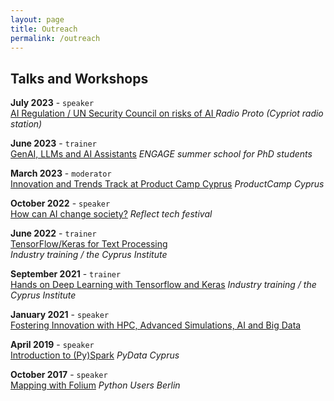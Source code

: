 ```yaml
---
layout: page
title: Outreach
permalink: /outreach
---
```



## Talks and Workshops

__July 2023__ - `speaker`   
[AI Regulation / UN Security Council on risks of AI ]()
_Radio Proto (Cypriot radio station)_   

__June 2023__ - `trainer`     
[GenAI, LLMs and AI Assistants]()
_ENGAGE summer school for PhD students_

__March 2023__ - `moderator`    
[Innovation and Trends Track at Product Camp Cyprus](https://cyprus.productcamp.eu/)
_ProductCamp Cyprus_   

__October 2022__ - `speaker`   
[How can AI change society?](https://speakerdeck.com/christosdoulou/how-can-ai-change-society)
_Reflect tech festival_

__June 2022__ - `trainer`   
[TensorFlow/Keras for Text Processing](https://www.youtube.com/watch?v=OmIoiY1tJ2E)   
_Industry training / the Cyprus Institute_   

__September 2021__ - `trainer`    
[Hands on Deep Learning with Tensorflow and Keras](https://www.youtube.com/watch?v=cjZB3iaQt3I&t=3432s) 
_Industry training / the Cyprus Institute_   

__January 2021__ - `speaker`    
[Fostering Innovation with HPC, Advanced Simulations, AI and Big Data](https://www.youtube.com/watch?v=0pNaPO_riFk&t=731s)


__April 2019__ -  `speaker`        
[Introduction to (Py)Spark](https://www.meetup.com/fr-FR/PyData-Cyprus/events/259617209/)
_PyData Cyprus_   

__October 2017__ - `speaker`         
[Mapping with Folium](https://www.meetup.com/Python-Users-Berlin-PUB/events/xmdjfmywpbmb/)
_Python Users Berlin_   


